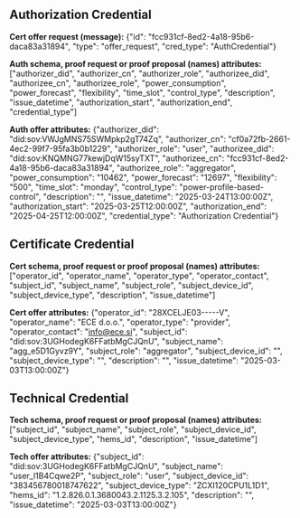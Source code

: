 ## Authorization Credential

**Cert offer request (message):** {"id": "fcc931cf-8ed2-4a18-95b6-daca83a31894", "type": "offer_request", "cred_type": "AuthCredential"}

**Auth schema, proof request or proof proposal (names) attributes:** 
["authorizer_did", "authorizer_cn", "authorizer_role", "authorizee_did", "authorizee_cn", "authorizee_role", "power_consumption", "power_forecast", "flexibility", "time_slot", "control_type", "description", "issue_datetime", "authorization_start", "authorization_end", "credential_type"]

**Auth offer attributes:** 
{"authorizer_did": "did:sov:VWJgMNS75SWMpkp2gT74Zq", "authorizer_cn": "cf0a72fb-2661-4ec2-99f7-95fa3b0b1229", "authorizer_role": "user", "authorizee_did": "did:sov:KNQMNG77kewjDqW15syTXT", "authorizee_cn": "fcc931cf-8ed2-4a18-95b6-daca83a31894", "authorizee_role": "aggregator", "power_consumption": "10462", "power_forecast": "12697", "flexibility": "500", "time_slot": "monday", "control_type": "power-profile-based-control", "description": "", "issue_datetime": "2025-03-24T13:00:00Z", "authorization_start": "2025-03-25T12:00:00Z", "authorization_end": "2025-04-25T12:00:00Z", "credential_type": "Authorization Credential"}

## Certificate Credential

**Cert schema, proof request or proof proposal (names) attributes:** ["operator_id", "operator_name", "operator_type", "operator_contact", "subject_id", "subject_name", "subject_role", "subject_device_id", "subject_device_type", "description", "issue_datetime"]

**Cert offer attributes:** {"operator_id": "28XCELJE03-----V", "operator_name": "ECE d.o.o.", "operator_type": "provider", "operator_contact": "info@ece.si", "subject_id": "did:sov:3UGHodegK6FFatbMgCJQnU", "subject_name": "agg_e5D1Gyvz9Y", "subject_role": "aggregator", "subject_device_id": "", "subject_device_type": "", "description": "", "issue_datetime": "2025-03-03T13:00:00Z"}

## Technical Credential

**Tech schema, proof request or proof proposal (names) attributes:** ["subject_id", "subject_name", "subject_role", "subject_device_id", "subject_device_type", "hems_id", "description", "issue_datetime"]

**Tech offer attributes:** {"subject_id": "did:sov:3UGHodegK6FFatbMgCJQnU", "subject_name": "user_l1B4Cqwe2P", "subject_role": "user", "subject_device_id": "383456780018747622", "subject_device_type": "ZCXI120CPU1L1D1", "hems_id": "1.2.826.0.1.3680043.2.1125.3.2.105", "description": "", "issue_datetime": "2025-03-03T13:00:00Z"}
